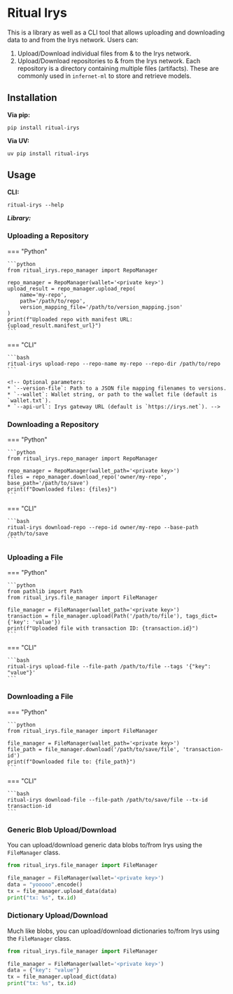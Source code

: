# Ritual Irys

This is a library as well as a CLI tool that allows uploading and downloading data to
and from the Irys network. Users can:

1. Upload/Download individual files from & to the Irys network.
2. Upload/Download repositories to & from the Irys network. Each repository is a
   directory containing multiple files (artifacts). These are commonly used in
   `infernet-ml` to store and retrieve models.
<!-- 
For more information, refer to the [Ritual Irys documentation]
(https://ritual-irys.docs.ritual.net/). -->

## Installation

**Via pip:**

```
pip install ritual-irys
```

**Via UV:**

```
uv pip install ritual-irys
```

## Usage

**CLI:**

```
ritual-irys --help
```

***Library:***
### Uploading a Repository

=== "Python"

    ```python
    from ritual_irys.repo_manager import RepoManager

    repo_manager = RepoManager(wallet='<private key>')
    upload_result = repo_manager.upload_repo(
        name='my-repo',
        path='/path/to/repo',
        version_mapping_file='/path/to/version_mapping.json'
    )
    print(f"Uploaded repo with manifest URL: {upload_result.manifest_url}")
    ```

=== "CLI"

    ```bash
    ritual-irys upload-repo --repo-name my-repo --repo-dir /path/to/repo
    ```

    <!-- Optional parameters:
    * `--version-file`: Path to a JSON file mapping filenames to versions.
    * `--wallet`: Wallet string, or path to the wallet file (default is `wallet.txt`).
    * `--api-url`: Irys gateway URL (default is `https://irys.net`). -->

### Downloading a Repository

=== "Python"

    ```python
    from ritual_irys.repo_manager import RepoManager

    repo_manager = RepoManager(wallet_path='<private key>')
    files = repo_manager.download_repo('owner/my-repo', base_path='/path/to/save')
    print(f"Downloaded files: {files}")
    ```

=== "CLI"

    ```bash
    ritual-irys download-repo --repo-id owner/my-repo --base-path /path/to/save
    ```
<!-- 
    Optional parameters:
    * `--force-download`: Force download even if files already exist. -->

### Uploading a File

=== "Python"

    ```python
    from pathlib import Path
    from ritual_irys.file_manager import FileManager

    file_manager = FileManager(wallet_path='<private key>')
    transaction = file_manager.upload(Path('/path/to/file'), tags_dict={'key': 'value'})
    print(f"Uploaded file with transaction ID: {transaction.id}")
    ```

=== "CLI"

    ```bash
    ritual-irys upload-file --file-path /path/to/file --tags '{"key": "value"}'
    ```

### Downloading a File

=== "Python"

    ```python
    from ritual_irys.file_manager import FileManager

    file_manager = FileManager(wallet_path='<private key>')
    file_path = file_manager.download('/path/to/save/file', 'transaction-id')
    print(f"Downloaded file to: {file_path}")
    ```

=== "CLI"

    ```bash
    ritual-irys download-file --file-path /path/to/save/file --tx-id transaction-id
    ```

### Generic Blob Upload/Download

You can upload/download generic data blobs to/from Irys using the
`FileManager` class.


```python
from ritual_irys.file_manager import FileManager

file_manager = FileManager(wallet='<private key>')
data = "yooooo".encode()
tx = file_manager.upload_data(data)
print("tx: %s", tx.id)

```

### Dictionary Upload/Download

Much like blobs, you can upload/download dictionaries to/from Irys using the
`FileManager` class.

```python
from ritual_irys.file_manager import FileManager

file_manager = FileManager(wallet='<private key>')
data = {"key": "value"}
tx = file_manager.upload_dict(data)
print("tx: %s", tx.id)
```




<!-- ## Developing

You might find yourself iterating on both `ritual_irys` & `ritual_pyirys` when
doing development. To make sure that the correct modules are imported, set the
`PYTHONPATH` environment variable like so:

```
export PYTHONPATH="libraries/ritual_irys/src:libraries/ritual_pyirys/src"
``` -->

